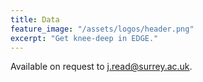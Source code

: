 ```yaml
---
title: Data
feature_image: "/assets/logos/header.png"
excerpt: "Get knee-deep in EDGE."
---
```


Available on request to <a href="mailto:j.read@surrey.ac.uk">j.read@surrey.ac.uk</a>.